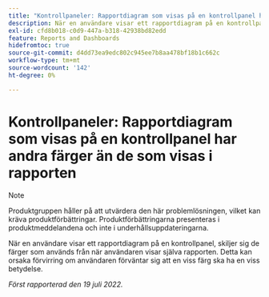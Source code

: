 ```yaml
---
title: "Kontrollpaneler: Rapportdiagram som visas på en kontrollpanel har andra färger än de som visas i rapporten"
description: När en användare visar ett rapportdiagram på en kontrollpanel, skiljer sig de färger som används från när användaren visar själva rapporten. Detta kan orsaka förvirring om användaren förväntar sig att en viss färg ska ha en viss betydelse.
exl-id: cfd8b018-c0d9-447a-b318-42938bd82edd
feature: Reports and Dashboards
hidefromtoc: true
source-git-commit: d4dd73ea9edc802c945ee7b8aa478bf18b1c662c
workflow-type: tm+mt
source-wordcount: '142'
ht-degree: 0%

---
```


# Kontrollpaneler: Rapportdiagram som visas på en kontrollpanel har andra färger än de som visas i rapporten

<!--Converted to story-->

>[!NOTE]
>
>Produktgruppen håller på att utvärdera den här problemlösningen, vilket kan kräva produktförbättringar. Produktförbättringarna presenteras i produktmeddelandena och inte i underhållsuppdateringarna.

När en användare visar ett rapportdiagram på en kontrollpanel, skiljer sig de färger som används från när användaren visar själva rapporten. Detta kan orsaka förvirring om användaren förväntar sig att en viss färg ska ha en viss betydelse.

_Först rapporterad den 19 juli 2022._
